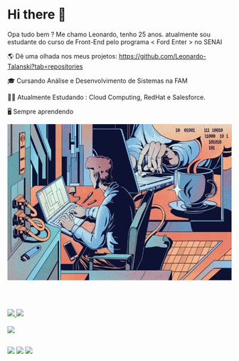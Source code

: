 # Hi there 👋

   Opa tudo bem ? Me chamo Leonardo, tenho 25 anos. atualmente sou estudante do curso de Front-End pelo programa < Ford Enter > no SENAI
 
 🌎 Dê uma olhada nos meus projetos: https://github.com/Leonardo-Talanski?tab=repositories

 :mortar_board: Cursando Análise e Desenvolvimento de Sistemas na FAM
 
 👨‍💻 Atualmente Estudando : Cloud Computing, RedHat e Salesforce.
 
 🖥️ Sempre aprendendo 

<img src="/assets/wall.jpg" alt="Girl in a jacket" width="1500" height="350">

<br><br>
<div>
  <a href="https://github.com/Leonardo-Talanski">
  <img width="400px" src="https://github-readme-stats.vercel.app/api?username=Leonardo-Talanski&show_icons=true&theme=chartreuse-dark"/>
  <img width="359px" src="https://github-readme-stats.vercel.app/api/top-langs/?username=Leonardo-Talanski&layout=compact&theme=chartreuse-dark"/>
</div>
<div style="display: inline_block"> <br>    
  <img align="center" height="45px" src =https://skillicons.dev/icons?i=html,css,javascript,nodejs,(https://skillicons.dev)/></p> 
  <link rel="stylesheet" href="https://cdn.jsdelivr.net/gh/devicons/devicon@v2.15.1/devicon.min.css">
               
  ##

  <a href="https://www.instagram.com/leonardo_talanski/" target="_blank"><img src="https://img.shields.io/badge/-Instagram-%23E4405F?style=for-the-badge&logo=instagram&logoColor=white" target="_blank"></a>
  <a href = "mailto:leonardo.e.t@hotmail.com"><img src="https://img.shields.io/badge/Microsoft_Outlook-0078D4?style=for-the-badge&logo=microsoft-outlook&logoColor=white"></a>
  <a href="https://www.linkedin.com/in/leonardo-talanski-88084b78/" target="_blank"><img src="https://img.shields.io/badge/-LinkedIn-%230077B5?style=for-the-badge&logo=linkedin&logoColor=white" target="_blank"></a> 
  
  <!--![gif github](https://github.com/Leonardo-Talanski/Leonardo-Talanski/assets/126731524/3ea5e6a6-129b-49e7-aa74-d32dce636714)
 
